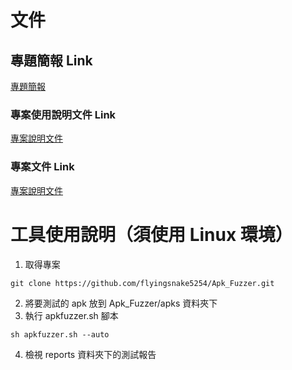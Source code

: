 # 文件
## 專題簡報 Link
[專題簡報](https://docs.google.com/presentation/d/1ZYtO1-c_mgT59WfyJZAoF5Fs7yKPiK2bLTy9XuQk2g0/edit?usp=drivesdk "專題簡報")
### 專案使用說明文件 Link
[專案說明文件](https://docs.google.com/document/d/15rKRyDYDa_ozdBwfN92YRrSEMgJSXYBMNOyZXxMH834/edit?usp=sharing "專案說明文件")
### 專案文件 Link
[專案說明文件](https://drive.google.com/file/d/1U-8U4at0iiRvRhMtsSAv_XRUyDr93YWw/view?usp=sharing "專案文件 Link")
# 工具使用說明（須使用 Linux 環境）
1. 取得專案
```shell
git clone https://github.com/flyingsnake5254/Apk_Fuzzer.git
```
2. 將要測試的 apk 放到 Apk_Fuzzer/apks 資料夾下
3. 執行 apkfuzzer.sh 腳本
```shell
sh apkfuzzer.sh --auto
```
4. 檢視 reports 資料夾下的測試報告